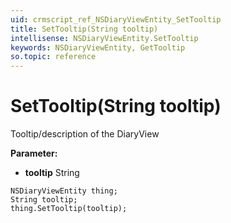 ```yaml
---
uid: crmscript_ref_NSDiaryViewEntity_SetTooltip
title: SetTooltip(String tooltip)
intellisense: NSDiaryViewEntity.SetTooltip
keywords: NSDiaryViewEntity, GetTooltip
so.topic: reference
---
```


# SetTooltip(String tooltip)

Tooltip/description of the DiaryView

**Parameter:** 
 - **tooltip** String

```crmscript
NSDiaryViewEntity thing;
String tooltip;
thing.SetTooltip(tooltip);
```

